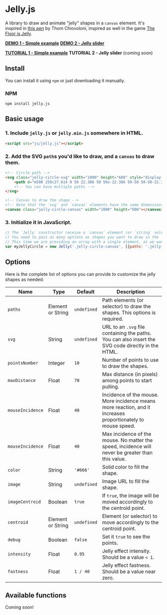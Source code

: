 # Jelly.js

A library to draw and animate "jelly" shapes in a `canvas` element. It's inspired in [this pen](http://codepen.io/thomcc/pen/gzbjF) by Thom Chiovoloni, inspired as well in the game [The Floor is Jelly](http://thefloorisjelly.com/).

[**DEMO 1 - Simple example**](https://lmgonzalves.github.io/jelly/)
[**DEMO 2 - Jelly slider**](https://lmgonzalves.github.io/jelly/jellyfish.html)

[**TUTORIAL 1 - Simple example**](https://scotch.io/tutorials/drawing-and-animating-jelly-shapes-with-canvas)
**TUTORIAL 2 - Jelly slider** (coming soon)

## Install

You can install it using `npm` or just downloading it manually.

### NPM

```
npm install jelly.js
```

## Basic usage

### 1. Include `jelly.js` or `jelly.min.js` somewhere in HTML.

```html
<script src="js/jelly.js"></script>
```

### 2. Add the SVG `path`s you'd like to draw, and a `canvas` to draw them.

```html
<!-- Circle path -->
<svg class="jelly-circle-svg" width="1000" height="600" style="display: none">
    <path d="m500 250c27.614 0 50 22.386 50 50s-22.386 50-50 50-50-22.386-50-50 22.386-50 50-50z"/>
    <!-- You can have multiple paths -->
</svg>

<!-- Canvas to draw the shape -->
<!-- Note that the `svg` and `canvas` elements have the same dimensions -->
<canvas class="jelly-circle-canvas" width="1000" height="600"></canvas>
```

### 3. Initialize it in JavaScript.

```js
// The `Jelly` constructor receive a `canvas` element (or `string` selector) and an array of objects as `options` (see details below).
// You need to pass as many options as shapes you want to draw in the `canvas`
// This time we are providing an array with a single element, as we want to draw a single shape
var myJellyCircle = new Jelly('.jelly-circle-canvas', [{paths: '.jelly-circle-svg path'}]);
```

## Options

Here is the complete list of options you can provide to customize the jelly shapes as needed:

| Name                    | Type                    | Default                                                              | Description |
|-------------------------|-------------------------|----------------------------------------------------------------------|-------------|
|`paths`                  | Element or String       | `undefined`                                                          | Path elements (or selector) to draw the shapes. This options is required. |
|`svg`                    | String                  | `undefined`                                                          | URL to an `.svg` file containing the paths. You can also insert the SVG code directly in the HTML. |
|`pointsNumber`           | Integer                 | `10`                                                                 | Number of points to use to draw the shapes. |
|`maxDistance`            | Float                   | `70`                                                                 | Max distance (in pixels) among points to start pulling. |
|`mouseIncidence`         | Float                   | `40`                                                                 | Incidence of the mouse. More incidence means more reaction, and it increases proportionately to mouse speed. |
|`mouseIncidence`         | Float                   | `40`                                                                 | Max incidence of the mouse. No matter the speed, incidence will never be greater than this value. |
|`color`                  | String                  | `'#666'`                                                             | Solid color to fill the shape. |
|`image`                  | String                  | `undefined`                                                          | Image URL to fill the shape. |
|`imageCentroid`          | Boolean                 | `true`                                                               | If `true`, the image will be moved accordingly to the centroid point. |
|`centroid`               | Element or String       | `undefined`                                                          | Element (or selector) to move accordingly to the centroid point. |
|`debug`                  | Boolean                 | `false`                                                              | Set it `true` to see the points. |
|`intensity`              | Float                   | `0.95`                                                               | Jelly effect intensity. Should be a value `< 1`. |
|`fastness`               | Float                   | `1 / 40`                                                             | Jelly effect fastness. Should be a value near zero. |

## Available functions

Coming soon!